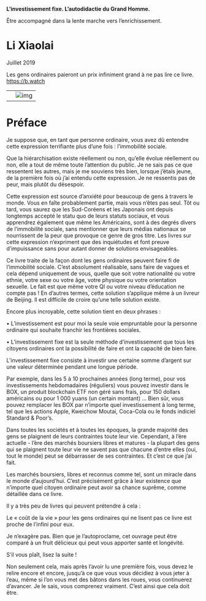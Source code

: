 **L’investissement fixe. L’autodidactie du Grand Homme.**

 

Être accompagné dans la lente marche vers l’enrichissement.

 

# Li Xiaolai

 

Juillet 2019

 

Les gens ordinaires paieront un prix infiniment grand à ne pas lire ce livre. https://b.watch

  

|      |                                                              |
| ---- | ------------------------------------------------------------ |
|      | ![img](file://localhost/Users/mac/Library/Group%20Containers/UBF8T346G9.Office/msoclip1/01/clip_image002.gif) |



 

# Préface

 

Je suppose que, en tant que personne ordinaire, vous avez dû entendre cette expression terrifiante plus d’une fois : l’immobilité sociale.

 

Que la hiérarchisation existe réellement ou non, qu’elle évolue réellement ou non, elle a tout de même toute l’attention du public. Je ne sais pas ce que ressentent les autres, mais je me souviens très bien, lorsque j’étais jeune, de la première fois où j’ai entendu cette expression. Je ne ressentis pas de peur, mais plutôt du désespoir.

 

Cette expression est source d’anxiété pour beaucoup de gens à travers le monde. Vous en faîte probablement partie, mais vous n’êtes pas seul. Tôt ou tard, vous saurez que les Sud-Coréens et les Japonais ont depuis longtemps accepté le statu quo de leurs statuts sociaux, et vous apprendrez également que même les Américains, sont à des degrés divers de l’immobilité sociale, sans mentionner que leurs médias nationaux se nourrissent de la peur que provoque ce genre de gros titre. Les livres sur cette expression n’expriment que des inquiétudes et font preuve d’impuissance sans pour autant donner de solutions envisageables.

 

Ce livre traite de la façon dont les gens ordinaires peuvent faire fi de l’immobilité sociale. C’est absolument réalisable, sans faire de vagues et cela dépend uniquement de vous, quelle que soit votre nationalité ou votre ethnie, votre sexe ou votre âge, votre physique ou votre orientation sexuelle. Le fait est que même votre QI ou votre niveau d’éducation ne compte pas ! En d’autres termes, cette solution s’applique même à un livreur de Beijing. Il est difficile de croire qu’une telle solution existe. 

 

Encore plus incroyable, cette solution tient en deux phrases :

 

•    L’investissement est pour moi la seule voie empruntable pour la personne ordinaire qui souhaite franchir les frontières sociales.

 

•    L’investissement fixe est la seule méthode d’investissement que tous les citoyens ordinaires ont la possibilité de faire et ont la capacité de bien faire.

 

L’investissement fixe consiste à investir une certaine somme d’argent sur une valeur déterminée pendant une longue période.

 

Par exemple, dans les 5 à 10 prochaines années (long terme), pour vos investissements hebdomadaires (réguliers) vous pouvez investir dans le BOX, un produit blockchain ETF non géré sans frais, pour 150 dollars américains ou pour 1 000 yuans (un certain montant) … Bien sûr, vous pouvez remplacer les BOX par n’importe quel investissement à long terme, tel que les actions Apple, Kweichow Moutai, Coca-Cola ou le fonds indiciel Standard & Poor’s.

 

Dans toutes les sociétés et à toutes les époques, la grande majorité des gens se plaignent de leurs contraintes toute leur vie. Cependant, à l’ère actuelle - l’ère des marchés boursiers libres et matures - la plupart des gens qui se plaignent toute leur vie ne savent pas que chacune d’entre elles (oui, tout le monde) peut se débarrasser de ses contraintes. Et c’est ce que j’ai fait.

 

Les marchés boursiers, libres et reconnus comme tel, sont un miracle dans le monde d’aujourd’hui. C’est précisément grâce à leur existence que n’importe quel citoyen ordinaire peut avoir sa chance suprême, comme détaillée dans ce livre.

 

Il y a très peu de livres qui peuvent prétendre à cela :

 

Le « coût de la vie » pour les gens ordinaires qui ne lisent pas ce livre est proche de l’infini pour eux.

 

Je n’exagère pas. Bien que je l’autoproclame, cet ouvrage peut être comparé à un fruit délicieux qui peut vous apporter santé et longévité.

 

S’il vous plaît, lisez la suite !

 

Non seulement cela, mais après l’avoir lu une première fois, vous devez le relire encore et encore, jusqu’à ce que vous vous décidiez à vous jeter à l’eau, même si l’on vous met des bâtons dans les roues, vous continuerez d’avancer. Je le sais, vous comprenez vraiment. C’est ainsi que cela doit être.